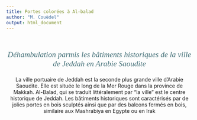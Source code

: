 ```yaml
---
title: Portes colorées à Al-balad
author: "M. Couëdel"
output: html_document
---
```

<br>
<center>
<p style="  color:  #436f77;
  font-family: Georgia;
  font-style: italic;
  font-size: 150%"; width: 80%;>
Déhambulation parmis les bâtiments historiques de la ville de Jeddah en Arabie Saoudite
</p>

La ville portuaire de Jeddah est la seconde plus grande ville d’Arabie Saoudite. Elle est située le long de la Mer Rouge dans la province de Makkah. Al-Balad, qui se traduit littéralement par “la ville” est le centre historique de Jeddah. Les bâtiments historiques sont caractérisés par de jolies portes en bois sculptés ainsi que par des balcons fermés en bois, similaire aux Mashrabiya en Egypte ou en Irak